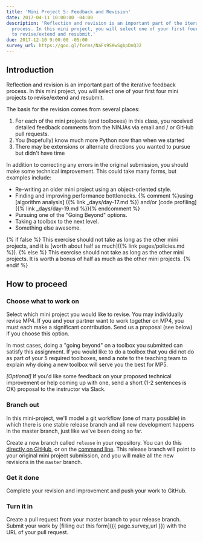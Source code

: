 ```yaml
---
title: 'Mini Project 5: Feedback and Revision'
date: 2017-04-11 10:00:00 -04:00
description: 'Reflection and revision is an important part of the iterative feedback
  process. In this mini project, you will select one of your first four mini projects
  to revise/extend and resubmit.'
due: 2017-12-10 9:00:00 -05:00
survey_url: https://goo.gl/forms/NaFs9SKwSgbpDnQ32
---
```


## Introduction

Reflection and revision is an important part of the iterative feedback
process. In this mini project, you will select one of your first four mini
projects to revise/extend and resubmit.

The basis for the revision comes from several places:

1. For each of the mini projects (and toolboxes) in this class, you received detailed feedback comments from the NINJAs via email and / or GitHub pull requests.
2. You (hopefully) know much more Python now than when we started
3. There may be extensions or alternate directions you wanted to pursue but didn't have time

In addition to correcting any errors in the original submission, you should
make some technical improvement. This could take many forms, but examples
include:

* Re-writing an older mini project using an object-oriented style.
* Finding and improving performance bottlenecks. {% comment %}using [algorithm analysis\]
({% link _days/day-17.md %}) and/or [code profiling]({% link _days/day-19.md %}){% endcomment %}
* Pursuing one of the "Going Beyond" options.
* Taking a toolbox to the next level.
* Something else awesome.

{% if false %}
This exercise should not take as long as the other mini projects, and it is
[worth about half as much]({% link pages/policies.md %}).
{% else %}
This exercise should not take as long as the other mini projects. It is worth a bonus of half as much as the other mini projects.
{% endif %}

## How to proceed

### Choose what to work on

Select which mini project you would like to revise. You may individually
revise MP4. If you and your partner want to work together on MP4, you must
each make a significant contribution. Send us a proposal (see below) if you
choose this option.

In most cases, doing a "going beyond" on a toolbox you submitted can satisfy this assignment.
If you would like to do a toolbox that you did not do as part of your 5 required toolboxes,
send a note to the teaching team to explain why doing a new toolbox will serve you the best for MP5.

_[Optional]_ If you'd like some feedback on your proposed technical
improvement or help coming up with one, send a short (1-2 sentences is OK)
proposal to the instructor via Slack.

### Branch out

In this mini-project, we'll model a git workflow (one of many possible) in
which there is one stable release branch and all new development happens in
the master branch, just like we've been doing so far.

Create a new branch called `release` in your repository. You can do this
[directly on GitHub](https://help.github.com/articles/creating-and-deleting-branches-within-your-repository/),
or on the [command line](https://git-scm.com/book/en/v2/Git-Branching-Basic-Branching-and-Merging). This release
branch will point to your original mini project submission, and you will make
all the new revisions in the `master` branch.

### Get it done

Complete your revision and improvement and push your work to GitHub.

### Turn it in

Create a pull request from your master branch to your release branch. Submit
your work by [filling out this form]({{ page.survey_url }}) with the
URL of your pull request.
